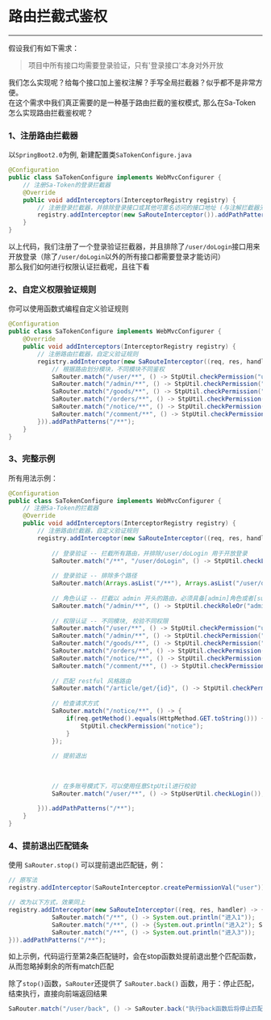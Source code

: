 # 路由拦截式鉴权
--- 

假设我们有如下需求：
> 项目中所有接口均需要登录验证，只有'登录接口'本身对外开放

我们怎么实现呢？给每个接口加上鉴权注解？手写全局拦截器？似乎都不是非常方便。<br/>
在这个需求中我们真正需要的是一种基于路由拦截的鉴权模式, 那么在Sa-Token怎么实现路由拦截鉴权呢？



### 1、注册路由拦截器
以`SpringBoot2.0`为例, 新建配置类`SaTokenConfigure.java`
``` java 
@Configuration
public class SaTokenConfigure implements WebMvcConfigurer {
	// 注册Sa-Token的登录拦截器
	@Override
	public void addInterceptors(InterceptorRegistry registry) {
		// 注册登录拦截器，并排除登录接口或其他可匿名访问的接口地址 (与注解拦截器无关)
		registry.addInterceptor(new SaRouteInterceptor()).addPathPatterns("/**").excludePathPatterns("/user/doLogin"); 
	}
}
```
以上代码，我们注册了一个登录验证拦截器，并且排除了`/user/doLogin`接口用来开放登录（除了`/user/doLogin`以外的所有接口都需要登录才能访问） <br>
那么我们如何进行权限认证拦截呢，且往下看


### 2、自定义权限验证规则
你可以使用函数式编程自定义验证规则

``` java 
@Configuration
public class SaTokenConfigure implements WebMvcConfigurer {
	@Override
	public void addInterceptors(InterceptorRegistry registry) {
		// 注册路由拦截器，自定义验证规则 
		registry.addInterceptor(new SaRouteInterceptor((req, res, handler)->{
			// 根据路由划分模块，不同模块不同鉴权 
			SaRouter.match("/user/**", () -> StpUtil.checkPermission("user"));
			SaRouter.match("/admin/**", () -> StpUtil.checkPermission("admin"));
			SaRouter.match("/goods/**", () -> StpUtil.checkPermission("goods"));
			SaRouter.match("/orders/**", () -> StpUtil.checkPermission("orders"));
			SaRouter.match("/notice/**", () -> StpUtil.checkPermission("notice"));
			SaRouter.match("/comment/**", () -> StpUtil.checkPermission("comment"));
		})).addPathPatterns("/**");
	}
}
```

### 3、完整示例
所有用法示例：

``` java 
@Configuration
public class SaTokenConfigure implements WebMvcConfigurer {
	// 注册Sa-Token的拦截器
	@Override
	public void addInterceptors(InterceptorRegistry registry) {
		// 注册路由拦截器，自定义验证规则 
		registry.addInterceptor(new SaRouteInterceptor((req, res, handler) -> {
			
			// 登录验证 -- 拦截所有路由，并排除/user/doLogin 用于开放登录 
			SaRouter.match("/**", "/user/doLogin", () -> StpUtil.checkLogin());
			
			// 登录验证 -- 排除多个路径
			SaRouter.match(Arrays.asList("/**"), Arrays.asList("/user/doLogin", "/user/reg"), () -> StpUtil.checkLogin());
						
			// 角色认证 -- 拦截以 admin 开头的路由，必须具备[admin]角色或者[super-admin]角色才可以通过认证 
			SaRouter.match("/admin/**", () -> StpUtil.checkRoleOr("admin", "super-admin"));
			
			// 权限认证 -- 不同模块, 校验不同权限 
			SaRouter.match("/user/**", () -> StpUtil.checkPermission("user"));
			SaRouter.match("/admin/**", () -> StpUtil.checkPermission("admin"));
			SaRouter.match("/goods/**", () -> StpUtil.checkPermission("goods"));
			SaRouter.match("/orders/**", () -> StpUtil.checkPermission("orders"));
			SaRouter.match("/notice/**", () -> StpUtil.checkPermission("notice"));
			SaRouter.match("/comment/**", () -> StpUtil.checkPermission("comment"));
			
			// 匹配 restful 风格路由 
			SaRouter.match("/article/get/{id}", () -> StpUtil.checkPermission("article"));
			
            // 检查请求方式 
			SaRouter.match("/notice/**", () -> {
				if(req.getMethod().equals(HttpMethod.GET.toString())) {
					StpUtil.checkPermission("notice");
				}
			});
			
			// 提前退出 
			
			
			
			// 在多账号模式下，可以使用任意StpUtil进行校验
			SaRouter.match("/user/**", () -> StpUserUtil.checkLogin());
			
		})).addPathPatterns("/**");
	}
}
```


### 4、提前退出匹配链条 
使用 `SaRouter.stop()` 可以提前退出匹配链，例：

``` java
// 原写法
registry.addInterceptor(SaRouteInterceptor.createPermissionVal("user")).addPathPatterns("/user/**");

// 改为以下方式，效果同上 
registry.addInterceptor(new SaRouteInterceptor((req, res, handler) -> {
			SaRouter.match("/**", () -> System.out.println("进入1"));
			SaRouter.match("/**", () -> {System.out.println("进入2"); SaRouter.stop();});
			SaRouter.match("/**", () -> System.out.println("进入3"));
})).addPathPatterns("/**");
```
如上示例，代码运行至第2条匹配链时，会在stop函数处提前退出整个匹配函数，从而忽略掉剩余的所有match匹配 

除了`stop()`函数，`SaRouter`还提供了 `SaRouter.back()` 函数，用于：停止匹配，结束执行，直接向前端返回结果
``` java
SaRouter.match("/user/back", () -> SaRouter.back("执行back函数后将停止匹配，也不会进入Controller，而是直接将此参数作为返回值输出到前端"));
```






<!-- 
### 注意事项
在`v1.14`及以前版本下，路由拦截器提供了封装式写法，该方法代码比较冗余，在`v1.15`版本已移除，替代方案如下：

``` java
// 原写法
registry.addInterceptor(SaRouteInterceptor.createPermissionVal("user")).addPathPatterns("/user/**");

// 改为以下方式，效果同上 
registry.addInterceptor(new SaRouteInterceptor((request, response, handler) -> {
	SaRouter.match("/user/**", () -> StpUtil.checkPermission("user"));
})).addPathPatterns("/**");
```
-->
		
		